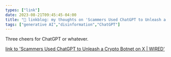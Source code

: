```yaml
---
types: ["link"]
date: 2023-08-21T09:45:45-04:00
title: "🔗 linkblog: my thoughts on 'Scammers Used ChatGPT to Unleash a Crypto Botnet on X | WIRED'"
tags: ["generative AI","disinformation","ChatGPT"]
---
```

Three cheers for ChatGPT or whatever.  
 

[link to 'Scammers Used ChatGPT to Unleash a Crypto Botnet on X | WIRED'](https://www.wired.com/story/chat-gpt-crypto-botnet-scam/)
